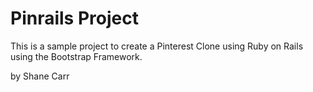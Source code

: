 # Pinrails Project

This is a sample project to create a 
Pinterest Clone using Ruby on Rails using 
the Bootstrap Framework.

by Shane Carr